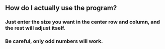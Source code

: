 ## How do I actually use the program?

<h3> Just enter the size you want in the center row and column, and the rest will adjust itself.

<h3>Be careful, only odd numbers will work.